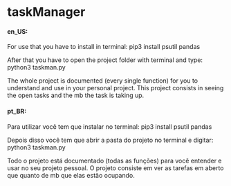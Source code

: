 # taskManager
<h4>en_US:</h4>
For use that you have to install in terminal: pip3 install psutil pandas

After that you have to open the project folder with terminal and type: python3 taskman.py

The whole project is documented (every single function) for you to understand and use in your personal project. This project consists in seeing the open tasks and the mb the task is taking up.


<h4>pt_BR:</h4>
Para utilizar você tem que instalar no terminal: pip3 install psutil pandas

Depois disso você tem que abrir a pasta do projeto no terminal e digitar: python3 taskman.py

Todo o projeto está documentado (todas as funções) para você entender e usar no seu projeto pessoal. O projeto consiste em ver as tarefas em aberto que quanto de mb que elas estão ocupando.
